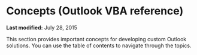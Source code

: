 
# Concepts (Outlook VBA reference)

 **Last modified:** July 28, 2015

This section provides important concepts for developing custom Outlook solutions. You can use the table of contents to navigate through the topics. 

